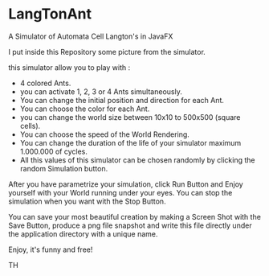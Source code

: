 # LangTonAnt
A Simulator of Automata Cell Langton's in JavaFX


 I put inside this Repository some picture from the simulator.

this simulator allow you to play with :
- 4 colored Ants.
- you can activate 1, 2, 3 or 4 Ants simultaneously.
- You can change the initial position and direction for each Ant.
- You can choose the color for each Ant.
- you can change the world size between 10x10 to 500x500 (square cells).
- You can choose the speed of the World Rendering.
- You can change the duration of the life of your simulator maximum 1.000.000 of cycles.
- All this values of this simulator can be chosen randomly by clicking the random Simulation button.

After you have parametrize your simulation, click Run Button and Enjoy yourself with your World running under your eyes.
You can stop the simulation when you want with the Stop Button.

You can save your most beautiful creation by making a Screen Shot with the Save Button, produce a png file  snapshot and write this file directly under the application directory with a unique name.

Enjoy, it's funny and free!

TH

